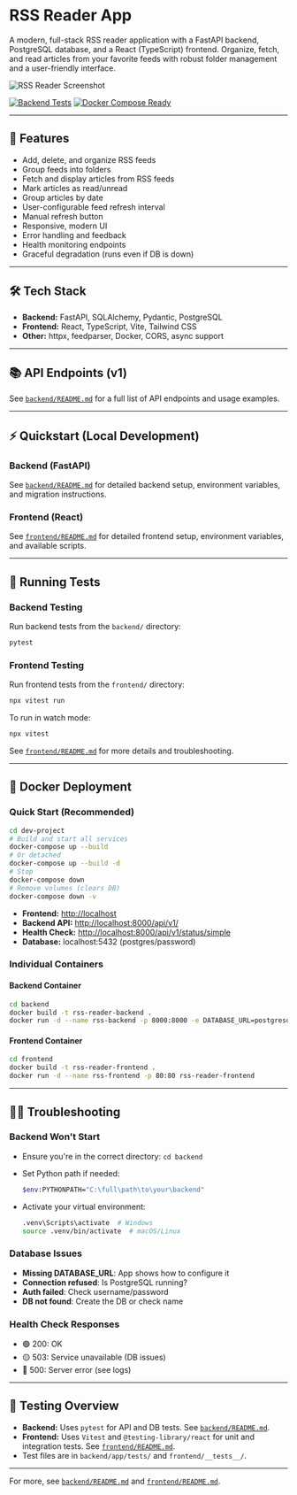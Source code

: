 # RSS Reader App

A modern, full-stack RSS reader application with a FastAPI backend, PostgreSQL database, and a React (TypeScript) frontend. Organize, fetch, and read articles from your favorite feeds with robust folder management and a user-friendly interface.

![RSS Reader Screenshot](docs/screenshot.png)

[![Backend Tests](https://github.com/your-org/rss-reader/actions/workflows/backend-tests.yml/badge.svg)](https://github.com/your-org/rss-reader/actions) [![Docker Compose Ready](https://img.shields.io/badge/docker--compose-ready-blue)](https://docs.docker.com/compose/)

---

## 🚀 Features

- Add, delete, and organize RSS feeds
- Group feeds into folders
- Fetch and display articles from RSS feeds
- Mark articles as read/unread
- Group articles by date
- User-configurable feed refresh interval
- Manual refresh button
- Responsive, modern UI
- Error handling and feedback
- Health monitoring endpoints
- Graceful degradation (runs even if DB is down)

---

## 🛠️ Tech Stack

- **Backend:** FastAPI, SQLAlchemy, Pydantic, PostgreSQL
- **Frontend:** React, TypeScript, Vite, Tailwind CSS
- **Other:** httpx, feedparser, Docker, CORS, async support

---

## 📚 API Endpoints (v1)

See [`backend/README.md`](backend/README.md) for a full list of API endpoints and usage examples.

---

## ⚡ Quickstart (Local Development)

### Backend (FastAPI)

See [`backend/README.md`](backend/README.md) for detailed backend setup, environment variables, and migration instructions.

### Frontend (React)

See [`frontend/README.md`](frontend/README.md) for detailed frontend setup, environment variables, and available scripts.

---

## 🧪 Running Tests

### Backend Testing

Run backend tests from the `backend/` directory:

```sh
pytest
```

### Frontend Testing

Run frontend tests from the `frontend/` directory:

```bash
npx vitest run
```

To run in watch mode:

```bash
npx vitest
```

See [`frontend/README.md`](frontend/README.md) for more details and troubleshooting.

---

## 🐳 Docker Deployment

### Quick Start (Recommended)

```sh
cd dev-project
# Build and start all services
docker-compose up --build
# Or detached
docker-compose up --build -d
# Stop
docker-compose down
# Remove volumes (clears DB)
docker-compose down -v
```

- **Frontend:** <http://localhost>
- **Backend API:** <http://localhost:8000/api/v1/>
- **Health Check:** <http://localhost:8000/api/v1/status/simple>
- **Database:** localhost:5432 (postgres/password)

### Individual Containers

#### Backend Container

```sh
cd backend
docker build -t rss-reader-backend .
docker run -d --name rss-backend -p 8000:8000 -e DATABASE_URL=postgresql://username:password@host:5432/database_name rss-reader-backend
```

#### Frontend Container

```sh
cd frontend
docker build -t rss-reader-frontend .
docker run -d --name rss-frontend -p 80:80 rss-reader-frontend
```

---

## 🧑‍💻 Troubleshooting

### Backend Won't Start

- Ensure you're in the correct directory: `cd backend`
- Set Python path if needed:

  ```sh
  $env:PYTHONPATH="C:\full\path\to\your\backend"
  ```

- Activate your virtual environment:

  ```sh
  .venv\Scripts\activate  # Windows
  source .venv/bin/activate  # macOS/Linux
  ```

### Database Issues

- **Missing DATABASE_URL**: App shows how to configure it
- **Connection refused**: Is PostgreSQL running?
- **Auth failed**: Check username/password
- **DB not found**: Create the DB or check name

### Health Check Responses

- 🟢 200: OK
- 🟡 503: Service unavailable (DB issues)
- 🔴 500: Server error (see logs)

---

## 🧪 Testing Overview

- **Backend:** Uses `pytest` for API and DB tests. See [`backend/README.md`](backend/README.md).
- **Frontend:** Uses `Vitest` and `@testing-library/react` for unit and integration tests. See [`frontend/README.md`](frontend/README.md).
- Test files are in `backend/app/tests/` and `frontend/__tests__/`.

---

For more, see [`backend/README.md`](backend/README.md) and [`frontend/README.md`](frontend/README.md).
